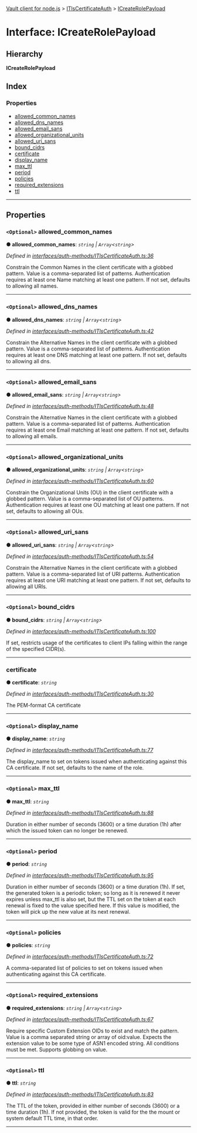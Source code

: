 [Vault client for node.js](../README.md) > [ITlsCertificateAuth](../modules/itlscertificateauth.md) > [ICreateRolePayload](../interfaces/itlscertificateauth.icreaterolepayload.md)

# Interface: ICreateRolePayload

## Hierarchy

**ICreateRolePayload**

## Index

### Properties

* [allowed_common_names](itlscertificateauth.icreaterolepayload.md#allowed_common_names)
* [allowed_dns_names](itlscertificateauth.icreaterolepayload.md#allowed_dns_names)
* [allowed_email_sans](itlscertificateauth.icreaterolepayload.md#allowed_email_sans)
* [allowed_organizational_units](itlscertificateauth.icreaterolepayload.md#allowed_organizational_units)
* [allowed_uri_sans](itlscertificateauth.icreaterolepayload.md#allowed_uri_sans)
* [bound_cidrs](itlscertificateauth.icreaterolepayload.md#bound_cidrs)
* [certificate](itlscertificateauth.icreaterolepayload.md#certificate)
* [display_name](itlscertificateauth.icreaterolepayload.md#display_name)
* [max_ttl](itlscertificateauth.icreaterolepayload.md#max_ttl)
* [period](itlscertificateauth.icreaterolepayload.md#period)
* [policies](itlscertificateauth.icreaterolepayload.md#policies)
* [required_extensions](itlscertificateauth.icreaterolepayload.md#required_extensions)
* [ttl](itlscertificateauth.icreaterolepayload.md#ttl)

---

## Properties

<a id="allowed_common_names"></a>

### `<Optional>` allowed_common_names

**● allowed_common_names**: *`string` \| `Array`<`string`>*

*Defined in [interfaces/auth-methods/ITlsCertificateAuth.ts:36](https://github.com/theogravity/vault-tacular/blob/cbfbab1/src/interfaces/auth-methods/ITlsCertificateAuth.ts#L36)*

Constrain the Common Names in the client certificate with a globbed pattern. Value is a comma-separated list of patterns. Authentication requires at least one Name matching at least one pattern. If not set, defaults to allowing all names.

___
<a id="allowed_dns_names"></a>

### `<Optional>` allowed_dns_names

**● allowed_dns_names**: *`string` \| `Array`<`string`>*

*Defined in [interfaces/auth-methods/ITlsCertificateAuth.ts:42](https://github.com/theogravity/vault-tacular/blob/cbfbab1/src/interfaces/auth-methods/ITlsCertificateAuth.ts#L42)*

Constrain the Alternative Names in the client certificate with a globbed pattern. Value is a comma-separated list of patterns. Authentication requires at least one DNS matching at least one pattern. If not set, defaults to allowing all dns.

___
<a id="allowed_email_sans"></a>

### `<Optional>` allowed_email_sans

**● allowed_email_sans**: *`string` \| `Array`<`string`>*

*Defined in [interfaces/auth-methods/ITlsCertificateAuth.ts:48](https://github.com/theogravity/vault-tacular/blob/cbfbab1/src/interfaces/auth-methods/ITlsCertificateAuth.ts#L48)*

Constrain the Alternative Names in the client certificate with a globbed pattern. Value is a comma-separated list of patterns. Authentication requires at least one Email matching at least one pattern. If not set, defaults to allowing all emails.

___
<a id="allowed_organizational_units"></a>

### `<Optional>` allowed_organizational_units

**● allowed_organizational_units**: *`string` \| `Array`<`string`>*

*Defined in [interfaces/auth-methods/ITlsCertificateAuth.ts:60](https://github.com/theogravity/vault-tacular/blob/cbfbab1/src/interfaces/auth-methods/ITlsCertificateAuth.ts#L60)*

Constrain the Organizational Units (OU) in the client certificate with a globbed pattern. Value is a comma-separated list of OU patterns. Authentication requires at least one OU matching at least one pattern. If not set, defaults to allowing all OUs.

___
<a id="allowed_uri_sans"></a>

### `<Optional>` allowed_uri_sans

**● allowed_uri_sans**: *`string` \| `Array`<`string`>*

*Defined in [interfaces/auth-methods/ITlsCertificateAuth.ts:54](https://github.com/theogravity/vault-tacular/blob/cbfbab1/src/interfaces/auth-methods/ITlsCertificateAuth.ts#L54)*

Constrain the Alternative Names in the client certificate with a globbed pattern. Value is a comma-separated list of URI patterns. Authentication requires at least one URI matching at least one pattern. If not set, defaults to allowing all URIs.

___
<a id="bound_cidrs"></a>

### `<Optional>` bound_cidrs

**● bound_cidrs**: *`string` \| `Array`<`string`>*

*Defined in [interfaces/auth-methods/ITlsCertificateAuth.ts:100](https://github.com/theogravity/vault-tacular/blob/cbfbab1/src/interfaces/auth-methods/ITlsCertificateAuth.ts#L100)*

If set, restricts usage of the certificates to client IPs falling within the range of the specified CIDR(s).

___
<a id="certificate"></a>

###  certificate

**● certificate**: *`string`*

*Defined in [interfaces/auth-methods/ITlsCertificateAuth.ts:30](https://github.com/theogravity/vault-tacular/blob/cbfbab1/src/interfaces/auth-methods/ITlsCertificateAuth.ts#L30)*

The PEM-format CA certificate

___
<a id="display_name"></a>

### `<Optional>` display_name

**● display_name**: *`string`*

*Defined in [interfaces/auth-methods/ITlsCertificateAuth.ts:77](https://github.com/theogravity/vault-tacular/blob/cbfbab1/src/interfaces/auth-methods/ITlsCertificateAuth.ts#L77)*

The display\_name to set on tokens issued when authenticating against this CA certificate. If not set, defaults to the name of the role.

___
<a id="max_ttl"></a>

### `<Optional>` max_ttl

**● max_ttl**: *`string`*

*Defined in [interfaces/auth-methods/ITlsCertificateAuth.ts:88](https://github.com/theogravity/vault-tacular/blob/cbfbab1/src/interfaces/auth-methods/ITlsCertificateAuth.ts#L88)*

Duration in either number of seconds (3600) or a time duration (1h) after which the issued token can no longer be renewed.

___
<a id="period"></a>

### `<Optional>` period

**● period**: *`string`*

*Defined in [interfaces/auth-methods/ITlsCertificateAuth.ts:95](https://github.com/theogravity/vault-tacular/blob/cbfbab1/src/interfaces/auth-methods/ITlsCertificateAuth.ts#L95)*

Duration in either number of seconds (3600) or a time duration (1h). If set, the generated token is a periodic token; so long as it is renewed it never expires unless max\_ttl is also set, but the TTL set on the token at each renewal is fixed to the value specified here. If this value is modified, the token will pick up the new value at its next renewal.

___
<a id="policies"></a>

### `<Optional>` policies

**● policies**: *`string`*

*Defined in [interfaces/auth-methods/ITlsCertificateAuth.ts:72](https://github.com/theogravity/vault-tacular/blob/cbfbab1/src/interfaces/auth-methods/ITlsCertificateAuth.ts#L72)*

A comma-separated list of policies to set on tokens issued when authenticating against this CA certificate.

___
<a id="required_extensions"></a>

### `<Optional>` required_extensions

**● required_extensions**: *`string` \| `Array`<`string`>*

*Defined in [interfaces/auth-methods/ITlsCertificateAuth.ts:67](https://github.com/theogravity/vault-tacular/blob/cbfbab1/src/interfaces/auth-methods/ITlsCertificateAuth.ts#L67)*

Require specific Custom Extension OIDs to exist and match the pattern. Value is a comma separated string or array of oid:value. Expects the extension value to be some type of ASN1 encoded string. All conditions must be met. Supports globbing on value.

___
<a id="ttl"></a>

### `<Optional>` ttl

**● ttl**: *`string`*

*Defined in [interfaces/auth-methods/ITlsCertificateAuth.ts:83](https://github.com/theogravity/vault-tacular/blob/cbfbab1/src/interfaces/auth-methods/ITlsCertificateAuth.ts#L83)*

The TTL of the token, provided in either number of seconds (3600) or a time duration (1h). If not provided, the token is valid for the the mount or system default TTL time, in that order.

___

